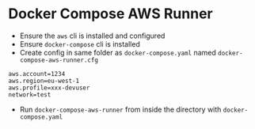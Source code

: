 # Docker Compose AWS Runner

- Ensure the `aws` cli is installed and configured
- Ensure `docker-compose` cli is installed
- Create config in same folder as `docker-compose.yaml` named `docker-compose-aws-runner.cfg`


```
aws.account=1234
aws.region=eu-west-1
aws.profile=xxx-devuser
network=test
```

- Run `docker-compose-aws-runner` from inside the directory with `docker-compose.yaml`

